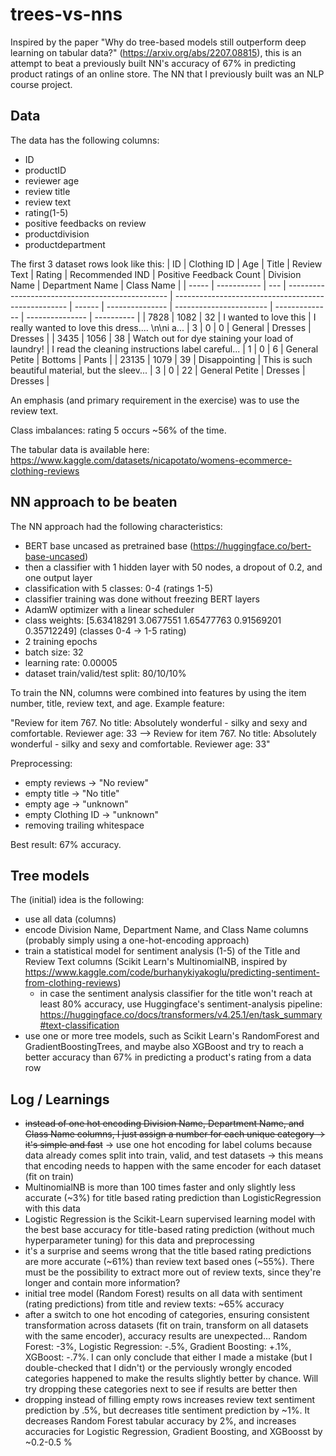 # trees-vs-nns

Inspired by the paper "Why do tree-based models still outperform deep learning on tabular data?" (https://arxiv.org/abs/2207.08815), this is an attempt to beat a previously built NN's accuracy of 67% in predicting product ratings of an online store. The NN that I previously built was an NLP course project.

## Data

The data has the following columns:

- ID
- productID
- reviewer age
- review title
- review text
- rating(1-5)
- positive feedbacks on review
- productdivision
- productdepartment

The first 3 dataset rows look like this:
| ID | Clothing ID | Age | Title | Review Text | Rating | Recommended IND | Positive Feedback Count | Division Name | Department Name | Class Name |
| ----- | ----------- | --- | ------------------------------------------------ | --------------------------------------------------- | ------ | --------------- | ----------------------- | -------------- | --------------- | ---------- |
| 7828 | 1082 | 32 | I wanted to love this | I really wanted to love this dress.... \\n\\ni a... | 3 | 0 | 0 | General | Dresses | Dresses |
| 3435 | 1056 | 38 | Watch out for dye staining your load of laundry! | I read the cleaning instructions label careful... | 1 | 0 | 6 | General Petite | Bottoms | Pants |
| 23135 | 1079 | 39 | Disappointing | This is such beautiful material, but the sleev... | 3 | 0 | 22 | General Petite | Dresses | Dresses |

An emphasis (and primary requirement in the exercise) was to use the review text.

Class imbalances: rating 5 occurs ~56% of the time.

The tabular data is available here: https://www.kaggle.com/datasets/nicapotato/womens-ecommerce-clothing-reviews

## NN approach to be beaten

The NN approach had the following characteristics:

- BERT base uncased as pretrained base (https://huggingface.co/bert-base-uncased)
- then a classifier with 1 hidden layer with 50 nodes, a dropout of 0.2, and one output layer
- classification with 5 classes: 0-4 (ratings 1-5)
- classifier training was done without freezing BERT layers
- AdamW optimizer with a linear scheduler
- class weights: [5.63418291 3.0677551 1.65477763 0.91569201 0.35712249] (classes 0-4 -> 1-5 rating)
- 2 training epochs
- batch size: 32
- learning rate: 0.00005
- dataset train/valid/test split: 80/10/10%

To train the NN, columns were combined into features by using the item number, title, review text, and age. Example feature:

"Review for item 767. No title: Absolutely wonderful - silky and sexy and comfortable. Reviewer age: 33 --> Review for item 767. No title: Absolutely wonderful - silky and sexy and comfortable. Reviewer age: 33"

Preprocessing:

- empty reviews -> "No review"
- empty title -> "No title"
- empty age -> "unknown"
- empty Clothing ID -> "unknown"
- removing trailing whitespace

Best result: 67% accuracy.

## Tree models

The (initial) idea is the following:

- use all data (columns)
- encode Division Name, Department Name, and Class Name columns (probably simply using a one-hot-encoding approach)
- train a statistical model for sentiment analysis (1-5) of the Title and Review Text columns (Scikit Learn's MultinomialNB, inspired by https://www.kaggle.com/code/burhanykiyakoglu/predicting-sentiment-from-clothing-reviews)
  - in case the sentiment analysis classifier for the title won't reach at least 80% accuracy, use Huggingface's sentiment-analysis pipeline: https://huggingface.co/docs/transformers/v4.25.1/en/task_summary#text-classification
- use one or more tree models, such as Scikit Learn's RandomForest and GradientBoostingTrees, and maybe also XGBoost and try to reach a better accuracy than 67% in predicting a product's rating from a data row

## Log / Learnings

- ~~instead of one hot encoding Division Name, Department Name, and Class Name columns, I just assign a number for each unique category -> it's simple and fast~~ -> use one hot encoding for label colums because data already comes split into train, valid, and test datasets -> this means that encoding needs to happen with the same encoder for each dataset (fit on train)
- MultinomialNB is more than 100 times faster and only slightly less accurate (~3%) for title based rating prediction than LogisticRegression with this data
- Logistic Regression is the Scikit-Learn supervised learning model with the best base accuracy for title-based rating prediction (without much hyperparameter tuning) for this data and preprocessing
- it's a surprise and seems wrong that the title based rating predictions are more accurate (~61%) than review text based ones (~55%). There must be the possibility to extract more out of review texts, since they're longer and contain more information?
- initial tree model (Random Forest) results on all data with sentiment (rating predictions) from title and review texts: ~65% accuracy
- after a switch to one hot encoding of categories, ensuring consistent transformation across datasets (fit on train, transform on all datasets with the same encoder), accuracy results are unexpected... Random Forest: -3%, Logistic Regression: -.5%, Gradient Boosting: +.1%, XGBoost: -.7%. I can only conclude that either I made a mistake (but I double-checked that I didn't) or the perviously wrongly encoded categories happened to make the results slightly better by chance. Will try dropping these categories next to see if results are better then
- dropping instead of filling empty rows increases review text sentiment prediction by .5%, but decreases title sentiment prediction by ~1%. It decreases Random Forest tabular accuracy by 2%, and increases accuracies for Logistic Regression, Gradient Boosting, and XGBoosst by ~0.2-0.5 %
